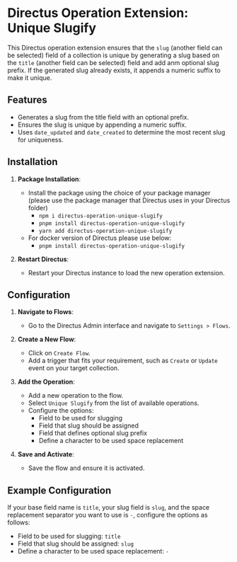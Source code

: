 # Directus Operation Extension: Unique Slugify

This Directus operation extension ensures that the `slug` (another field can be selected) field of a collection is unique by generating a slug based on the `title` (another field can be selected) field and add anm optional slug prefix. If the generated slug already exists, it appends a numeric suffix to make it unique.

## Features

- Generates a slug from the title field with an optional prefix.
- Ensures the slug is unique by appending a numeric suffix.
- Uses `date_updated` and `date_created` to determine the most recent slug for uniqueness.

## Installation

1. **Package Installation**:
   - Install the package using the choice of your package manager (please use the package manager that Directus uses in your Directus folder)
      - `npm i directus-operation-unique-slugify`
      - `pnpm install directus-operation-unique-slugify`
      - `yarn add directus-operation-unique-slugify`
   - For docker version of Directus please use below:
      - `pnpm install directus-operation-unique-slugify`

2. **Restart Directus**:
   - Restart your Directus instance to load the new operation extension.

## Configuration

1. **Navigate to Flows**:
   - Go to the Directus Admin interface and navigate to `Settings > Flows`.

2. **Create a New Flow**:
   - Click on `Create Flow`.
   - Add a trigger that fits your requirement, such as `Create` or `Update` event on your target collection.

3. **Add the Operation**:
   - Add a new operation to the flow.
   - Select `Unique Slugify` from the list of available operations.
   - Configure the options:
     - Field to be used for slugging
     - Field that slug should be assigned
     - Field that defines optional slug prefix
     - Define a character to be used space replacement

4. **Save and Activate**:
   - Save the flow and ensure it is activated.

## Example Configuration

If your base field name is `title`, your slug field is `slug`, and the space replacement separator you want to use is `-`, configure the options as follows:

- Field to be used for slugging: `title`
- Field that slug should be assigned: `slug`
- Define a character to be used space replacement: `-`
